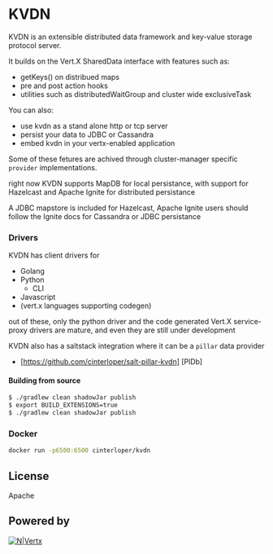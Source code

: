 # KVDN

KVDN is an extensible distributed data framework and key-value storage protocol server.

It builds on the Vert.X SharedData interface with features such as:

  - getKeys() on distribued maps
  - pre and post action hooks
  - utilities such as distributedWaitGroup and cluster wide exclusiveTask 

You can also:
  - use kvdn as a stand alone http or tcp server
  - persist your data to JDBC or Cassandra
  - embed kvdn in your vertx-enabled application

Some of these fetures are achived through cluster-manager specific `provider` implementations. 

right now KVDN supports MapDB for local persistance, with support for Hazelcast and Apache Ignite for distributed persistance

A JDBC mapstore is included for Hazelcast, Apache Ignite users should follow the Ignite docs for Cassandra or JDBC persistance


### Drivers

KVDN has client drivers for 

* Golang
* Python
  - CLI
* Javascript
* (vert.x languages supporting codegen)

out of these, only the python driver and the code generated Vert.X service-proxy drivers are mature, and even they are still under development

KVDN also has a saltstack integration where it can be a `pillar` data provider

* [https://github.com/cinterloper/salt-pillar-kvdn] [PlDb]


#### Building from source
```sh
$ ./gradlew clean shadowJar publish
$ export BUILD_EXTENSIONS=true
$ ./gradlew clean shadowJar publish
```

### Docker

```sh
docker run -p6500:6500 cinterloper/kvdn
```

License
----

Apache

Powered by
----
[![N|Vertx](http://vertx.io/assets/logo-sm.png)](http://vertx.io)



